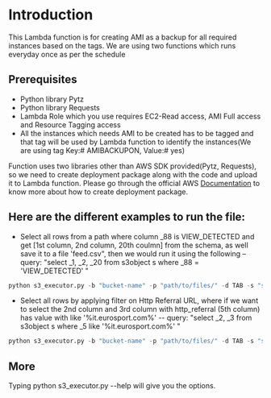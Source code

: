 # Introduction
  
 This Lambda function is for creating AMI as a backup for all required instances based on the tags. We are using two functions which runs everyday once as per the schedule

## Prerequisites

* Python library Pytz
* Python library Requests
* Lambda Role which you use requires EC2-Read access, AMI Full access and Resource Tagging access
* All the instances which needs AMI to be created has to be tagged and that tag will be used by Lambda function to identify the instances(We are using tag Key:# AMIBACKUPON, Value:# yes) 

Function uses two libraries other than AWS SDK provided(Pytz, Requests), so we need to create deployment package along with the code and upload it to Lambda function. Please go through the official AWS [Documentation](https://docs.aws.amazon.com/lambda/latest/dg/lambda-python-how-to-create-deployment-package.html) to know more about how to create deployment package.



## Here are the different examples to run the file:

* Select all rows from a path where column _88 is VIEW_DETECTED and get [1st column, 2nd column, 20th coulmn] from the schema, as well save it to a file 'feed.csv", then we would run it using the following – query: "select _1, _2, _20 from s3object s where _88 = 'VIEW_DETECTED' "

```python
python s3_executor.py -b "bucket-name" -p "path/to/files/" -d TAB -s "select _1, _2, _20  from s3object s where _88 = 'VIEW_DETECTED' " -o feed.csv
```


* Select all rows by applying filter on Http Referral URL, where if we want to select the 2nd column and 3rd column with http_referral (5th column) has value with like '%it.eurosport.com%' -- query: "select _2, _3 from s3object s where _5 like '%it.eurosport.com%' "

```python
python s3_executor.py -b "bucket-name" -p "path/to/files/" -d TAB -s "select _2, _3 from s3object s where _5 like '%it.eurosport.com%' " -o feed_for_eurosport.csv
```


## More
Typing python s3_executor.py --help will give you the options.
